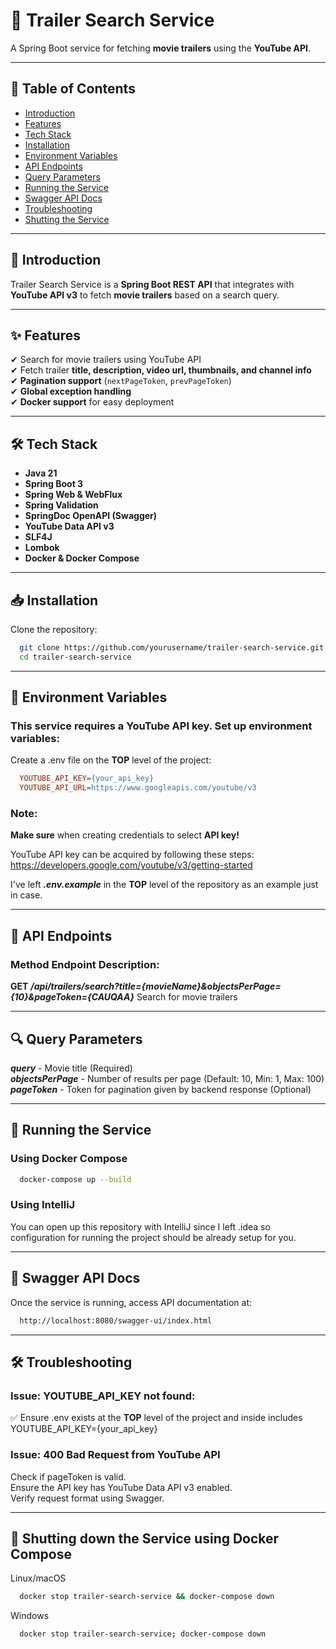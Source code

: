# 🚀 Trailer Search Service

A Spring Boot service for fetching **movie trailers** using the **YouTube API**.

---

## 📌 Table of Contents

- [Introduction](#-introduction)
- [Features](#-features)
- [Tech Stack](#-tech-stack)
- [Installation](#-installation)
- [Environment Variables](#-environment-variables)
- [API Endpoints](#-api-endpoints)
- [Query Parameters](#-query-parameters)
- [Running the Service](#-running-the-service)
- [Swagger API Docs](#-swagger-api-docs)
- [Troubleshooting](#-troubleshooting)
- [Shutting the Service](#-shutting-down-the-service)

---

## 📖 Introduction

Trailer Search Service is a **Spring Boot REST API** that integrates with **YouTube API v3** to fetch **movie trailers**
based on a search query.  

---

## ✨ Features

✔ Search for movie trailers using YouTube API  
✔ Fetch trailer **title, description, video url, thumbnails, and channel info**  
✔ **Pagination support** (`nextPageToken`, `prevPageToken`)  
✔ **Global exception handling**  
✔ **Docker support** for easy deployment

---

## 🛠 Tech Stack

- **Java 21**
- **Spring Boot 3**
- **Spring Web & WebFlux**
- **Spring Validation**
- **SpringDoc OpenAPI (Swagger)**
- **YouTube Data API v3**
- **SLF4J**
- **Lombok**
- **Docker & Docker Compose**

---

## 📥 Installation

Clone the repository:

```sh
  git clone https://github.com/yourusername/trailer-search-service.git
  cd trailer-search-service
```

---

## 🔐 Environment Variables

### This service requires a YouTube API key. Set up environment variables:

Create a .env file on the **TOP** level of the project:

```ini
  YOUTUBE_API_KEY={your_api_key}
  YOUTUBE_API_URL=https://www.googleapis.com/youtube/v3
```

### Note:
**Make sure** when creating credentials to select **API key!**  

YouTube API key can be acquired by following these steps:  
https://developers.google.com/youtube/v3/getting-started

I've left ***.env.example*** in the **TOP** level of the repository as an example just in case.

---

## 📡 API Endpoints

### Method Endpoint Description:  

**GET** ***/api/trailers/search?title={movieName}&objectsPerPage={10}&pageToken={CAUQAA}*** Search for movie
trailers  

---

## 🔍 Query Parameters

***query*** - Movie title (Required)  
***objectsPerPage*** - Number of results per page (Default: 10, Min: 1, Max: 100)  
***pageToken*** - Token for pagination given by backend response (Optional)

---

## 🚀 Running the Service

### Using Docker Compose

```sh
  docker-compose up --build
```

### Using IntelliJ
You can open up this repository with IntelliJ since I left .idea so configuration for running the project should be
already setup for you.

---

## 📜 Swagger API Docs

Once the service is running, access API documentation at:

```sh
  http://localhost:8080/swagger-ui/index.html
```

---

## 🛠 Troubleshooting

### Issue: YOUTUBE_API_KEY not found:

✅ Ensure .env exists at the **TOP** level of the project and inside includes YOUTUBE_API_KEY={your_api_key}

### Issue: 400 Bad Request from YouTube API

Check if pageToken is valid.  
Ensure the API key has YouTube Data API v3 enabled.  
Verify request format using Swagger.  

---

## 🚀 Shutting down the Service using Docker Compose

Linux/macOS
```sh
  docker stop trailer-search-service && docker-compose down
```

Windows
```sh
  docker stop trailer-search-service; docker-compose down
```